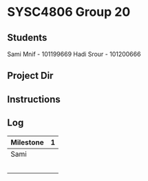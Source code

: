 # SYSC4806 Group 20

## Students
Sami Mnif - 101199669
Hadi Srour - 101200666

## Project Dir

## Instructions

## Log
| Milestone | 1 |
|-----------| --- |
| Sami      |     |
|           |     |
|           |     |
|           |     |
|           |     |
|           |     |
